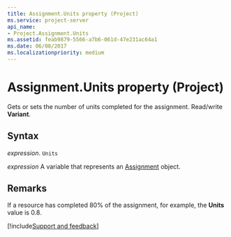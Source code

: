 ```yaml
---
title: Assignment.Units property (Project)
ms.service: project-server
api_name:
- Project.Assignment.Units
ms.assetid: feab9879-5566-a7b6-061d-47e231ac64a1
ms.date: 06/08/2017
ms.localizationpriority: medium
---
```



# Assignment.Units property (Project)

Gets or sets the number of units completed for the assignment. Read/write **Variant**.


## Syntax

_expression_. `Units`

_expression_ A variable that represents an [Assignment](./Project.Assignment.md) object.


## Remarks

If a resource has completed 80% of the assignment, for example, the **Units** value is 0.8.

[!include[Support and feedback](~/includes/feedback-boilerplate.md)]
